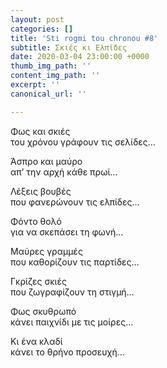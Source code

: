 ```yaml
---
layout: post
categories: []
title: 'Sti rogmi tou chronou #8'
subtitle: Σκιές κι Ελπίδες
date: 2020-03-04 23:00:00 +0000
thumb_img_path: ''
content_img_path: ''
excerpt: ''
canonical_url: ''

---
```

Φως και σκιές  
του χρόνου γράφουν τις σελίδες…

Άσπρο και μαύρο  
απ’ την αρχή κάθε πρωί…

Λέξεις βουβές  
που φανερώνουν τις ελπίδες…

Φόντο θολό  
για να σκεπάσει τη φωνή…

Μαύρες γραμμές  
που καθορίζουν τις παρτίδες…

Γκρίζες σκιές  
που ζωγραφίζουν τη στιγμή…

Φως σκυθρωπό  
κάνει παιχνίδι με τις μοίρες…

Κι ένα κλαδί  
κάνει το θρήνο προσευχή…